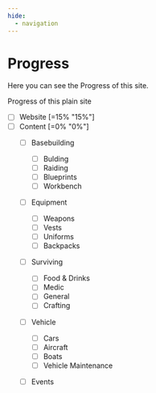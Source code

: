```yaml
---
hide:
  - navigation
---
```


# Progress

Here you can see the Progress of this site.  

Progress of this plain site  


- [ ] Website [=15% "15%"]
- [ ] Content [=0% "0%"]
    - [ ] Basebuilding 
        - [ ] Bulding
        - [ ] Raiding
        - [ ] Blueprints
        - [ ] Workbench
    - [ ] Equipment
        - [ ] Weapons
        - [ ] Vests
        - [ ] Uniforms
        - [ ] Backpacks
    - [ ] Surviving
        - [ ] Food & Drinks
        - [ ] Medic
        - [ ] General
        - [ ] Crafting
    - [ ] Vehicle
        - [ ] Cars
        - [ ] Aircraft
        - [ ] Boats
        - [ ] Vehicle Maintenance
    - [ ] Events
  